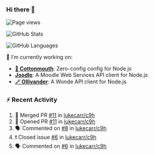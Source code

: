 ### Hi there 👋

![Page views](https://visitor-badge.glitch.me/badge?page_id=lukecarr.lukecarr)

![GitHub Stats](https://github-readme-stats.vercel.app/api?username=lukecarr&show_icons=true)

![GitHub Languages](https://github-readme-stats.vercel.app/api/top-langs?username=lukecarr&layout=compact)

🔭 I’m currently working on:

- **[🐍 Cottonmouth](https://github.com/lukecarr/c9h)**: Zero-config config for Node.js
- **[Joodle](https://github.com/lukecarr/joodle)**: A Moodle Web Services API client for Node.js
- **[🪄 Ollivander](https://github.com/lukecarr/ollivander)**: A Wonde API client for Node.js

### :zap: Recent Activity

<!--START_SECTION:activity-->
1. 🎉 Merged PR [#11](https://github.com/lukecarr/c9h/pull/11) in [lukecarr/c9h](https://github.com/lukecarr/c9h)
2. 💪 Opened PR [#11](https://github.com/lukecarr/c9h/pull/11) in [lukecarr/c9h](https://github.com/lukecarr/c9h)
3. 🗣 Commented on [#8](https://github.com/lukecarr/c9h/issues/8) in [lukecarr/c9h](https://github.com/lukecarr/c9h)
4. ❗️ Closed issue [#6](https://github.com/lukecarr/c9h/issues/6) in [lukecarr/c9h](https://github.com/lukecarr/c9h)
5. 🗣 Commented on [#6](https://github.com/lukecarr/c9h/issues/6) in [lukecarr/c9h](https://github.com/lukecarr/c9h)
<!--END_SECTION:activity-->

